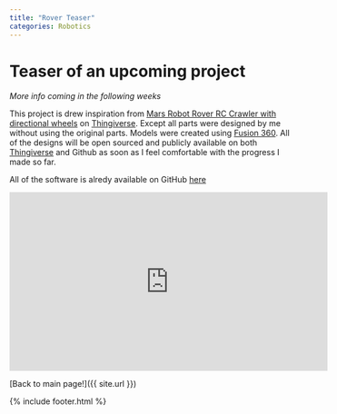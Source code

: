 ```yaml
---
title: "Rover Teaser"
categories: Robotics
---
```


# Teaser of an upcoming project

_More info coming in the following weeks_

This project is drew inspiration from [Mars Robot Rover RC Crawler with directional wheels](http://www.thingiverse.com/thing:1583399) on [Thingiverse](http://www.thingiverse.com/). Except all parts were designed by me without using the original parts.
Models were created using  [Fusion 360](https://www.autodesk.com/products/fusion-360/overview).
All of the designs will be open sourced and publicly available on both [Thingiverse](http://www.thingiverse.com/) and Github as soon as I feel comfortable with the progress I made so far.

All of the software is alredy available on GitHub [here](https://github.com/dmweis/RoverController)

<iframe width="560" height="315" src="https://www.youtube.com/embed/QWU-lTMzBdI" frameborder="0" allowfullscreen></iframe>


[Back to main page!]({{ site.url }})

{% include footer.html %}
